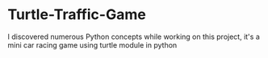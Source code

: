 # Turtle-Traffic-Game
I discovered numerous Python concepts while working on this project, it's a mini car racing game using turtle module in python
